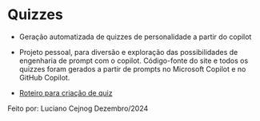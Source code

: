 # Quizzes

- Geração automatizada de quizzes de personalidade a partir do copilot

- Projeto pessoal, para diversão e exploração das possibilidades de engenharia de prompt com o copilot. Código-fonte do site e todos os quizzes foram gerados a partir de prompts no Microsoft Copilot e no GitHub Copilot.

- [Roteiro para criação de quiz](prompts.md)

Feito por: Luciano Cejnog
Dezembro/2024